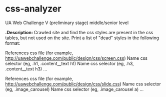 # css-analyzer
UA Web Challenge V (preliminary stage) middle/senior level

<b>.Description: </b> Crawled site and find the css styles are present in the css tables, but not
used on the site.
Print a list of "dead" styles in the following format:



References css file (for example, http://uawebchallenge.com/public/design/css/screen.css)
Name css selector (eg, .h1, .content__text h1)
Name css selector (eg, .h3, .content__text h3)
...

References css file (for example, http://uawebchallenge.com/public/design/css/slide.css)
Name css selector (eg, .image_carousel)
Name css selector (eg, .image_carousel a)
...

